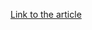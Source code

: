 [Link to the article](https://coveware.com/blog/2022/1/26/ransomware-as-a-service-innovation-curve)
